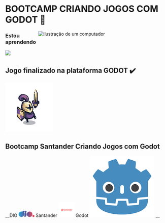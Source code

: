 ﻿# BOOTCAMP CRIANDO JOGOS COM GODOT 📜

<img src="https://raw.githubusercontent.com/MicaelliMedeiros/micaellimedeiros/master/image/computer-illustration.png" alt="ilustração de um computador" min-width="400px" max-width="400px" width="400px" align="right">

### Estou aprendendo 


<img src="https://cdn.jsdelivr.net/gh/devicons/devicon@latest/icons/javascript/javascript-original.svg" width="50px">


## Jogo finalizado na plataforma GODOT :heavy_check_mark:

<img src="/Warrior_Purple_1.png">

## Bootcamp Santander Criando Jogos com Godot 





 __DIO <img src="/logo-full.svg" width= "50px">   Santander  <img src="/santander-logo.png" width= "50px">  Godot    <img src="/godot.png"> __



          
          
          


#
